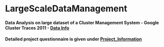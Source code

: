 # LargeScaleDataManagement
#### Data Analysis on large dataset of a Cluster Management System - Google Cluster Traces 2011 - [Data Info](https://github.com/google/cluster-data/blob/master/ClusterData2011_2.md)
#### Detailed project questionnaire is given under [Project_Information](https://github.com/JayashriGovindan/LargeScaleDataManagement/blob/main/ProjectInformation.pdf)
